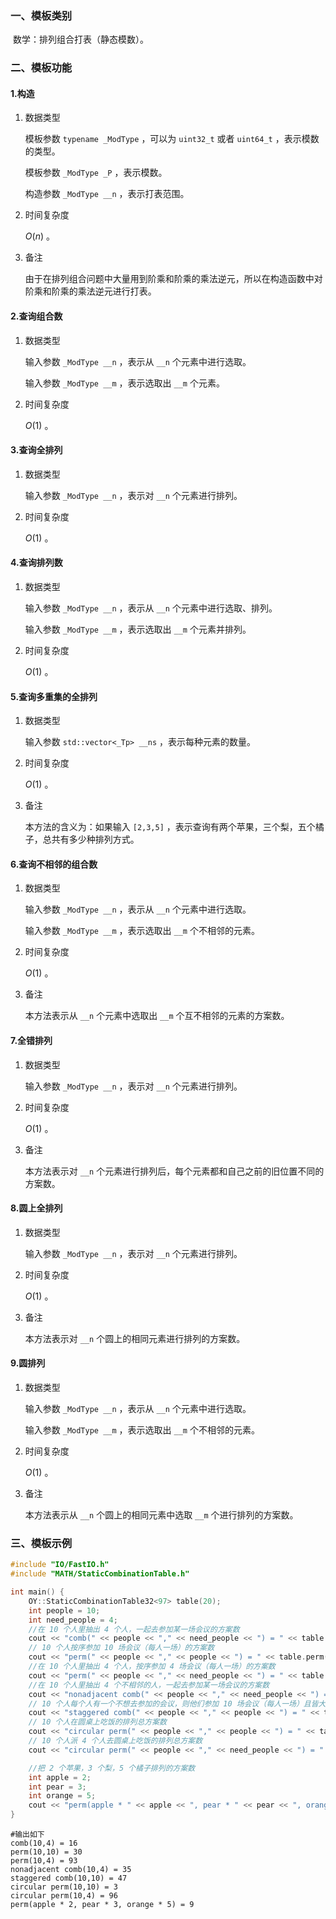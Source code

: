 ### 一、模板类别

​	数学：排列组合打表（静态模数）。

### 二、模板功能

#### 1.构造

1. 数据类型

   模板参数 `typename _ModType` ，可以为 `uint32_t` 或者 `uint64_t` ，表示模数的类型。

   模板参数 `_ModType _P` ，表示模数。

   构造参数 `_ModType __n` ，表示打表范围。

2. 时间复杂度

   $O(n)$ 。

3. 备注

   由于在排列组合问题中大量用到阶乘和阶乘的乘法逆元，所以在构造函数中对阶乘和阶乘的乘法逆元进行打表。

#### 2.查询组合数

1. 数据类型

   输入参数 `_ModType __n` ，表示从 `__n` 个元素中进行选取。

   输入参数 `_ModType __m` ，表示选取出 `__m` 个元素。

2. 时间复杂度

   $O(1)$ 。

#### 3.查询全排列

1. 数据类型

   输入参数 `_ModType __n` ，表示对 `__n` 个元素进行排列。

2. 时间复杂度

   $O(1)$ 。

#### 4.查询排列数

1. 数据类型

   输入参数 `_ModType __n` ，表示从 `__n` 个元素中进行选取、排列。

   输入参数 `_ModType __m` ，表示选取出 `__m` 个元素并排列。

2. 时间复杂度

   $O(1)$ 。

#### 5.查询多重集的全排列

1. 数据类型

   输入参数 `std::vector<_Tp> __ns` ，表示每种元素的数量。

2. 时间复杂度

   $O(1)$ 。

3. 备注

   本方法的含义为：如果输入 `[2,3,5]` ，表示查询有两个苹果，三个梨，五个橘子，总共有多少种排列方式。

#### 6.查询不相邻的组合数

1. 数据类型

   输入参数 `_ModType __n` ，表示从 `__n` 个元素中进行选取。

   输入参数 `_ModType __m` ，表示选取出 `__m` 个不相邻的元素。

2. 时间复杂度

   $O(1)$ 。

3. 备注

   本方法表示从 `__n` 个元素中选取出 `__m` 个互不相邻的元素的方案数。

#### 7.全错排列

1. 数据类型

   输入参数 `_ModType __n` ，表示对 `__n` 个元素进行排列。

2. 时间复杂度

   $O(1)$ 。

3. 备注

   本方法表示对 `__n` 个元素进行排列后，每个元素都和自己之前的旧位置不同的方案数。

#### 8.圆上全排列

1. 数据类型

   输入参数 `_ModType __n` ，表示对 `__n` 个元素进行排列。

2. 时间复杂度

   $O(1)$ 。

3. 备注

   本方法表示对 `__n` 个圆上的相同元素进行排列的方案数。

#### 9.圆排列

1. 数据类型

   输入参数 `_ModType __n` ，表示从 `__n` 个元素中进行选取。

   输入参数 `_ModType __m` ，表示选取出 `__m` 个不相邻的元素。

2. 时间复杂度

   $O(1)$ 。

3. 备注

   本方法表示从 `__n` 个圆上的相同元素中选取 `__m` 个进行排列的方案数。

### 三、模板示例

```c++
#include "IO/FastIO.h"
#include "MATH/StaticCombinationTable.h"

int main() {
    OY::StaticCombinationTable32<97> table(20);
    int people = 10;
    int need_people = 4;
    //在 10 个人里抽出 4 个人，一起去参加某一场会议的方案数
    cout << "comb(" << people << "," << need_people << ") = " << table.comb(people, need_people) << endl;
    // 10 个人按序参加 10 场会议（每人一场）的方案数
    cout << "perm(" << people << "," << people << ") = " << table.perm(people) << endl;
    //在 10 个人里抽出 4 个人，按序参加 4 场会议（每人一场）的方案数
    cout << "perm(" << people << "," << need_people << ") = " << table.perm(people, need_people) << endl;
    //在 10 个人里抽出 4 个不相邻的人，一起去参加某一场会议的方案数
    cout << "nonadjacent comb(" << people << "," << need_people << ") = " << table.nonadjacentComb(people, need_people) << endl;
    // 10 个人每个人有一个不想去参加的会议，则他们参加 10 场会议（每人一场）且皆大欢喜的总方案数
    cout << "staggered comb(" << people << "," << people << ") = " << table.staggeredComb(people) << endl;
    // 10 个人在圆桌上吃饭的排列总方案数
    cout << "circular perm(" << people << "," << people << ") = " << table.circularPerm(people) << endl;
    // 10 个人派 4 个人去圆桌上吃饭的排列总方案数
    cout << "circular perm(" << people << "," << need_people << ") = " << table.circularPerm(people, need_people) << endl;

    //把 2 个苹果，3 个梨，5 个橘子排列的方案数
    int apple = 2;
    int pear = 3;
    int orange = 5;
    cout << "perm(apple * " << apple << ", pear * " << pear << ", orange * " << orange << ") = " << table.perm(std::vector{apple, pear, orange}) << endl;
}
```

```
#输出如下
comb(10,4) = 16
perm(10,10) = 30
perm(10,4) = 93
nonadjacent comb(10,4) = 35
staggered comb(10,10) = 47
circular perm(10,10) = 3
circular perm(10,4) = 96
perm(apple * 2, pear * 3, orange * 5) = 9

```

